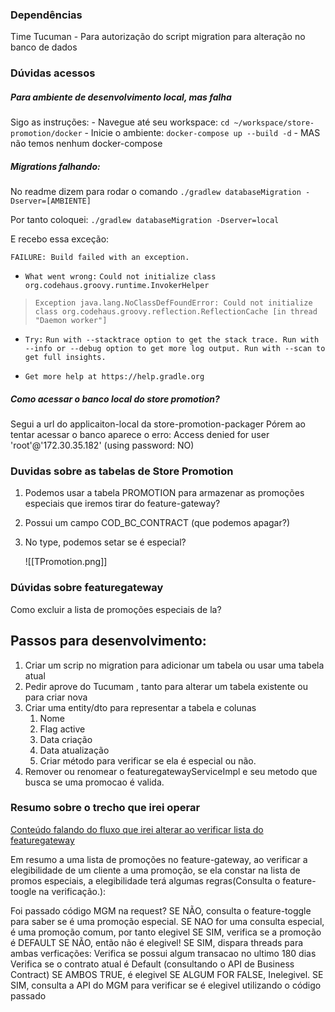 ### Dependências
Time Tucuman - Para autorização do script migration para alteração no banco de dados

### Dúvidas acessos

##### Para ambiente de desenvolvimento local, mas falha
Sigo as instruções:
	- Navegue até seu workspace: `cd ~/workspace/store-promotion/docker`
	- Inicie o ambiente: `docker-compose up --build -d`
	- MAS não temos nenhum docker-compose
##### Migrations falhando:

No readme dizem para rodar o comando
	`./gradlew databaseMigration -Dserver=[AMBIENTE]`
	
Por tanto coloquei:
	`./gradlew databaseMigration -Dserver=local`
	
E recebo essa exceção:
	
`FAILURE: Build failed with an exception.`

* `What went wrong:`
`Could not initialize class org.codehaus.groovy.runtime.InvokerHelper`
> `Exception java.lang.NoClassDefFoundError: Could not initialize class org.codehaus.groovy.reflection.ReflectionCache [in thread "Daemon worker"]`

* `Try:`
`Run with --stacktrace option to get the stack trace. Run with --info or --debug option to get more log output. Run with --scan to get full insights.`

* `Get more help at https://help.gradle.org`

##### Como acessar o banco local do store promotion?

Segui a url do applicaiton-local da store-promotion-packager
	Pórem ao tentar acessar o banco aparece o erro: 
		Access denied for user 'root'@'172.30.35.182' (using password: NO)


### Duvidas sobre as tabelas de Store Promotion

1. Podemos usar a tabela PROMOTION para armazenar as promoções especiais que iremos tirar do feature-gateway?

2. Possui um campo COD_BC_CONTRACT (que podemos apagar?)

3. No type, podemos setar se é especial?

	![[TPromotion.png]]

### Dúvidas sobre featuregateway

Como excluir a lista de promoções especiais de la?



## Passos para desenvolvimento:

1. Criar um scrip no migration para adicionar um tabela ou usar uma tabela atual
2. Pedir aprove do Tucumam , tanto para alterar um tabela existente ou para criar nova
3. Criar uma entity/dto para representar a tabela e colunas
	1. Nome
	2. Flag active
	3. Data criação
	4. Data atualização
	5. Criar método para verificar se ela é especial ou não.
4. Remover ou renomear o featuregatewayServiceImpl e seu metodo que busca se uma promocao é valida.


### Resumo sobre o trecho que irei operar

[Conteúdo falando do fluxo que irei alterar ao verificar lista do featuregateway](https://jiraps.atlassian.net/wiki/spaces/GRE/pages/75318461273/Elegibilidade)

Em resumo a uma lista de promoções no feature-gateway, ao verificar a elegibilidade de um cliente a uma promoção, se ela constar na lista de promos especiais, a elegibilidade terá algumas regras(Consulta o feature-toogle na verificação.):

Foi passado código MGM na request?
SE NÃO, consulta o feature-toggle para saber se é uma promoção especial.
	SE NAO for uma consulta especial, é uma promoção comum, por tanto elegivel
	SE SIM, verifica se a promoção é DEFAULT
		SE NÃO, então não é elegivel!
		SE SIM,  dispara threads para ambas verficações:
			Verifica se possui algum transacao no ultimo 180 dias
			Verifica se o contrato atual é Default (consultando o API de Business Contract)
			SE AMBOS TRUE, é elegivel
			SE ALGUM FOR FALSE, Inelegivel.
SE SIM, consulta a API do MGM para verificar se é elegivel utilizando o código passado




